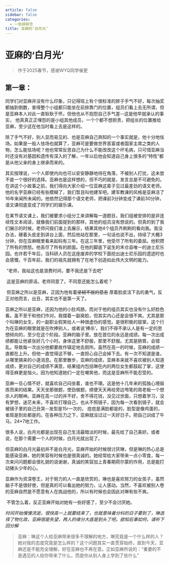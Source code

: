 ```yaml
---
article: false
sidebar: false
categories:
  - 一些碎碎念
title: 亚麻的‘白月光’
---
```

# 亚麻的‘白月光’

>   作于2025春节，感谢WYQ同学催更

## 第一章：

​	同学们对亚麻并没有什么印象，只记得班上有个很标准的胖子手气不好，每次抽奖都抽到倒数，害得整个小组都只能坐在前排靠门的位置，组员们看上去无所谓，但是亚麻本人对此一直耿耿于怀。但他也从不抱怨自己手气差--这是他早就承认的事实， 他真真正正埋怨的是小组其他成员，一个个都不想担责，把组长的位置推给亚麻，至少这在他当时看上去是这样的。

​	除了手气不好，别人显而易见的、也是亚麻自己熟知的一个事实就是，他十分地怯场。如果是一般人怯场也就算了，亚麻可是要做世界首富或者国家主席之类的人物，怎么能怯场呢？他也常常反思自己为什么不能改改这个坏毛病，只可惜亚麻当时还没有对基因和遗传有深入的了解，一年以后他会知道自己身上很多的“特性”都是从他父亲的身上继承而来的。

​	其实按理说，一个人即使内向也可以安安静静地待在角落，不被别人打扰，这未尝不是一个很好的选择。亚麻也是这样想的，但不巧的就是，发言总是不可避免的。在讲这个小故事之前，我们得向大家介绍一位亚麻这辈子见过最差劲的语文老师。他的名字亚麻已经有些模糊了，我们暂且叫他建军吧。建军教课的风格是亚麻活了16年来闻所未闻的。他依然记得那个语文老师，把课前3分钟变成了课前30分钟，语文课彻底变成了同学们的娱乐课。 

​	在某节语文课上，我们被要求小组分工来讲解每一道题目，我们组被安排的是非连续性文本阅读，就像我们前面提到的那样，其他的组员没有想说的。但真的到了我们展示的时候，老师问我们谁上去展示，结果其他4个组员齐刷刷的看向我。我没办法，硬着头皮走到讲台上面，然后他站在那里，一句话也说不出，持续了大概3分钟，但在亚麻眼里看来起码有三年。在这三年里，他受尽了所有的委屈。他积攒了所有的愤怒。他丢尽了所有的颜面。在他的脚底下诞生的禾仓县唯一的迪士尼乐园。也许若干年后，当科研人员在这座废弃的学校下面挖出迪士尼乐园的遗迹时也会感慨，千百年前，我们的祖先就拥有了在地下创造如此伟大文明的能力。

​	“老师，我站这也是浪费时间，要不我还是下去吧”

​	这是亚麻的原话。老师同意了。不同意还能怎么着呢？

​	但亚麻之所以是亚麻，正因为他有着~~坚韧不拔的意志~~ 厚着脸皮活下去的勇气，反正对他而言，出丑，其实也不是第一天了。

​	亚麻之所以是亚麻，还因为他的小肚鸡肠，而对于他的组员其实也没有什么好脸色看。虽不至于和他们作对。我摆着一副臭脸，但其实内心还是会很不爽。尤其是那个叫琳的女生，的一副职业假笑给人一种很虚伪的感觉。是很积极的鼓掌。这个行为在亚麻的眼里就是在吹捧别人，或者说‘捧杀’。我们不得不承认人是有一定的思想倾向的，至少在这个阶段。亚麻的脑子里。放在首位的永远是成绩。每一次出成绩都能让他紧张好几个小时。身体这里不舒服，那里不舒服。尤其是肠胃。会错乱。导致每一次出分他都要故作镇定地去厕所。虽然在高一的时候，亚麻的成绩一直都在上升。但他一直觉得这不够，一直担心自己会掉下去。有一次不知道是谁，从哪里搞来的小道消息。在那里散步，亚麻的成绩，亚麻本来就不喜欢被别人知道成绩，更对自己的成绩不满意，结果组内包括琳在内的两位女生都鼓起了掌，这使得亚麻更是恼火。因为他知道她们一定在嘲笑他，而这是亚麻所不能忍受的。

​	亚麻一旦心情不好，就喜欢自己闷坐着，谁也不理。这是他十几年来的孤独心境锻炼而来的结果。天天坐那做题，使劲做题，顺便天天再给旁边甩笔的周老板一个想杀人的眼神。亚麻在高一过的并不好，舍不得花钱，没见过世面，只想着学习，没有梦想，迷茫未来，不喜欢打理自己，也从不照镜子，因为每一次看到镜子，就会被镜子里的自己丑哭--发型是15r一次的， 痘痘是满脸都是的，脸型是像鸡蛋的，雀斑是到处都是的。在各种压力之下，亚麻就没过过一天好日子。把自己训成了牛马，24*7地工作。

​	很多人说，白月光都是出现在自己生活最暗淡的时候，最先给了自己美好。或者说，在那个需要一个人的时候，白月光就出现了。

​	但亚麻的白月光最初并不是白月光，亚麻开始的时候很讨厌琳，但是琳的热心总是能感染亚麻，她的笑容有时候也是很真诚的。她经常给大家带来一点小零食，每一次来问问题都会很礼貌的说谢谢，真诚的笑容加上青春期荷尔蒙的作用，总是能打动猪头少年的心。

​	亚麻作为资深卷王，对于努力的人一直是欣赏的，琳也是喜欢努力的女孩子，虽然脑子不是很好使，但是真的可以看出她的努力，让人感动。当然，不喜欢被别人卷的亚麻自然是不愿意有人在挑战他的，所以有时候也会因此对琳有些不爽。

​	不管怎么着，反正亚麻开始对她有一些好感了，至少不会讨厌她。

​	*时间开始慢慢流逝，很快高一上就要结束了，也就意味着分科的日子要到了，琳选择了物化政，亚麻很是失望，两人的缘分大底是到头了吧。欲知后事如何，请听下回分解*

>   亚麻：琳这个人给亚麻带来很多不理解的地方，琳究竟是一个什么样的人？她对我的态度究竟是怎么样的？这个问题其实一直贯穿始终，直到今天，亚麻还是不能完全理解，好在亚麻也不再在意。正如亚麻所说的：“重要的不是遇见的人给你带来了什么，而是你从别人身上学到了些什么”

